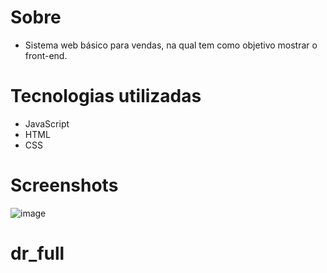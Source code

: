 # Sobre
* Sistema web básico para vendas, na qual tem como objetivo mostrar o front-end.

# Tecnologias utilizadas
* JavaScript
* HTML
* CSS

# Screenshots
![image](https://github.com/MatheusCostaVaz/delicias-royal/assets/105075092/6d2f9cfc-1052-4f39-b498-62392442eda2)


# dr_full
